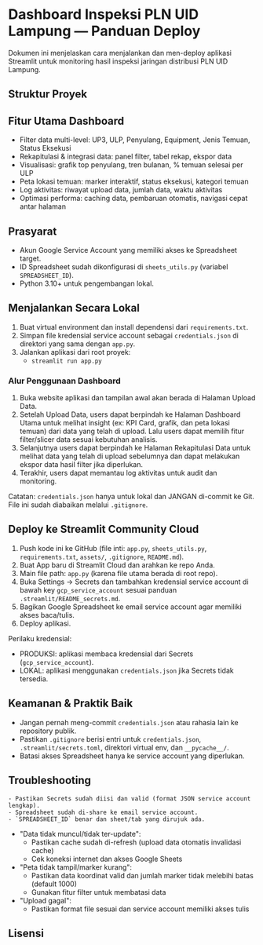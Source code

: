 # Dashboard Inspeksi PLN UID Lampung — Panduan Deploy

Dokumen ini menjelaskan cara menjalankan dan men-deploy aplikasi Streamlit untuk monitoring hasil inspeksi jaringan distribusi PLN UID Lampung.

## Struktur Proyek

## Fitur Utama Dashboard
- Filter data multi-level: UP3, ULP, Penyulang, Equipment, Jenis Temuan, Status Eksekusi
- Rekapitulasi & integrasi data: panel filter, tabel rekap, ekspor data
- Visualisasi: grafik top penyulang, tren bulanan, % temuan selesai per ULP
- Peta lokasi temuan: marker interaktif, status eksekusi, kategori temuan
- Log aktivitas: riwayat upload data, jumlah data, waktu aktivitas
- Optimasi performa: caching data, pembaruan otomatis, navigasi cepat antar halaman

## Prasyarat
- Akun Google Service Account yang memiliki akses ke Spreadsheet target.
- ID Spreadsheet sudah dikonfigurasi di `sheets_utils.py` (variabel `SPREADSHEET_ID`).
- Python 3.10+ untuk pengembangan lokal.

## Menjalankan Secara Lokal
1. Buat virtual environment dan install dependensi dari `requirements.txt`.
2. Simpan file kredensial service account sebagai `credentials.json` di direktori yang sama dengan `app.py`.
3. Jalankan aplikasi dari root proyek:
	 - `streamlit run app.py`

### Alur Penggunaan Dashboard
1. Buka website aplikasi dan tampilan awal akan berada di Halaman Upload Data.
2. Setelah Upload Data, users dapat berpindah ke Halaman Dashboard Utama untuk melihat insight (ex: KPI Card, grafik, dan peta lokasi temuan) dari data yang telah di upload. Lalu users dapat memilih fitur filter/slicer data sesuai kebutuhan analisis.
3. Selanjutnya users dapat berpindah ke Halaman Rekapitulasi Data untuk melihat data yang telah di upload sebelumnya dan dapat melakukan ekspor data hasil filter jika diperlukan.
4. Terakhir, users dapat memantau log aktivitas untuk audit dan monitoring.

Catatan: `credentials.json` hanya untuk lokal dan JANGAN di-commit ke Git. File ini sudah diabaikan melalui `.gitignore`.

## Deploy ke Streamlit Community Cloud
1. Push kode ini ke GitHub (file inti: `app.py`, `sheets_utils.py`, `requirements.txt`, `assets/`, `.gitignore`, `README.md`).
2. Buat App baru di Streamlit Cloud dan arahkan ke repo Anda.
3. Main file path: `app.py` (karena file utama berada di root repo).
4. Buka Settings → Secrets dan tambahkan kredensial service account di bawah key `gcp_service_account` sesuai panduan `.streamlit/README_secrets.md`.
5. Bagikan Google Spreadsheet ke email service account agar memiliki akses baca/tulis.
6. Deploy aplikasi.

Perilaku kredensial:
- PRODUKSI: aplikasi membaca kredensial dari Secrets (`gcp_service_account`).
- LOKAL: aplikasi menggunakan `credentials.json` jika Secrets tidak tersedia.

## Keamanan & Praktik Baik
- Jangan pernah meng-commit `credentials.json` atau rahasia lain ke repository publik.
- Pastikan `.gitignore` berisi entri untuk `credentials.json`, `.streamlit/secrets.toml`, direktori virtual env, dan `__pycache__/`.
- Batasi akses Spreadsheet hanya ke service account yang diperlukan.

## Troubleshooting
	- Pastikan Secrets sudah diisi dan valid (format JSON service account lengkap).
	- Spreadsheet sudah di-share ke email service account.
	- `SPREADSHEET_ID` benar dan sheet/tab yang dirujuk ada.

- "Data tidak muncul/tidak ter-update":
	- Pastikan cache sudah di-refresh (upload data otomatis invalidasi cache)
	- Cek koneksi internet dan akses Google Sheets
- "Peta tidak tampil/marker kurang":
	- Pastikan data koordinat valid dan jumlah marker tidak melebihi batas (default 1000)
	- Gunakan fitur filter untuk membatasi data
- "Upload gagal":
	- Pastikan format file sesuai dan service account memiliki akses tulis


## Lisensi
